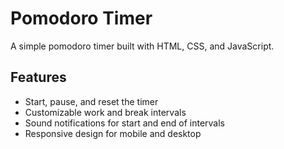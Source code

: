 # Pomodoro Timer

A simple pomodoro timer built with HTML, CSS, and JavaScript.

## Features

- Start, pause, and reset the timer
- Customizable work and break intervals
- Sound notifications for start and end of intervals
- Responsive design for mobile and desktop
